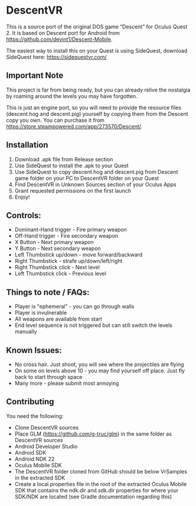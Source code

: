 DescentVR
==========
This is a source port of the original DOS game “Descent” for Oculus Quest 2. It is based on Descent port for Android from https://github.com/devint1/Descent-Mobile.

The easiest way to install this on your Quest is using SideQuest, download SideQuest here:
https://sidequestvr.com/

Important Note
---------------
This project is far from being ready, but you can already relive the nostalgia by roaming around the levels you may have forgotten.

This is just an engine port, so you will need to provide the resource files (descent.hog and descent.pig) yourself by copying them from the Descent copy you own.
You can purchase it from https://store.steampowered.com/app/273570/Descent/.

Installation
------------
1. Download .apk file from Release section
2. Use SideQuest to install the .apk to your Quest
3. Use SideQuest to copy descent.hog and descent.pig from Descent game folder on your PC to DescentVR folder on your Quest
4. Find DescentVR in Unknown Sources section of your Oculus Apps
5. Grant requested permissions on the first launch
6. Enjoy!

Controls:
---------
* Dominant-Hand trigger - Fire primary weapon
* Off-Hand trigger - Fire secondary weapon
* X Button - Next primary weapon
* Y Button - Next secondary weapon
* Left Thumbstick up/down - move forward/backward
* Right Thumbstick - strafe up/down/left/right
* Right Thumbstick click - Next level
* Left Thumbstick click - Previous level

Things to note / FAQs:
----------------------
* Player is "ephemeral" - you can go through walls
* Player is invulnerable
* All weapons are available from start
* End level sequence is not triggered but can still switch the levels manually

Known Issues:
-------------
* No cross hair. Just shoot, you will see where the projectiles are flying
* On some on levels above 10 - you may find yourself off place. Just fly back to start through space
* Many more - please submit most annoying

Contributing
------------
You need the following:

* Clone DescentVR sources
* Place GLM (https://github.com/g-truc/glm) in the same folder as DescentVR sources 
* Android Developer Studio
* Android SDK
* Android NDK 22
* Oculus Mobile SDK
* The DescentVR folder cloned from GitHub should be below VrSamples in the extracted SDK
* Create a local.properties file in the root of the extracted Oculus Mobile SDK that contains the ndk.dir and sdk.dir properties for where your SDK/NDK are located (see Gradle documentation regarding this)
